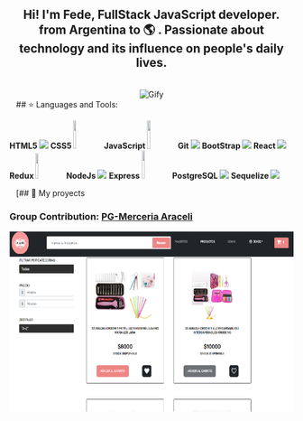 <h2 align="center">
  Hi! I'm Fede, FullStack JavaScript developer. from Argentina to 🌎 . Passionate about technology and its influence on people's daily lives.
</h2>
&nbsp;&nbsp;
<div align="center" >
  <img width="450px" height="380px" src="https://cdn.dribbble.com/users/2401141/screenshots/5487982/developers-gif-showcase.gif" alt="Gify"/>
</div>
&nbsp;&nbsp;
## ⭐ Languages and Tools:

<p>
  
  <b> HTML5 </b> <code><img width="10%" src="https://www.vectorlogo.zone/logos/w3_html5/w3_html5-ar21.svg"></code>
  <b> CSS5 </b> <code><img width="10%" height="50px" src="https://d1o8wn4a3b45va.cloudfront.net/wp-content/uploads/2017/09/03002044/CSS5-Partner-logo.png"></code>
  <b>JavaScript </b> <code><img width="10%" height="50px" src="https://github.com/WanCirone/wancirone/blob/main/logos/javascript-1.svg"></code>
  <b>Git </b><code><img width="10%" src="https://www.vectorlogo.zone/logos/git-scm/git-scm-ar21.svg"></code>
  <b>BootStrap </b><code><img width="10%" src="https://www.vectorlogo.zone/logos/getbootstrap/getbootstrap-ar21.svg"></code>
  <b>React </b><code><img width="10%" src="https://www.vectorlogo.zone/logos/reactjs/reactjs-ar21.svg"></code>
  <b>Redux </b><code><img width="10%" height="45" src="https://cdn.worldvectorlogo.com/logos/redux.svg"></code>
  <b>NodeJs </b><code><img width="10%" src="https://www.vectorlogo.zone/logos/nodejs/nodejs-ar21.svg"></code>
  <b>Express </b><code><img  width="10%" height="50px" src="https://github.com/WanCirone/wancirone/blob/main/logos/expressjs.svg"></code>
  <b>PostgreSQL </b><code><img width="10%" src="https://www.vectorlogo.zone/logos/postgresql/postgresql-ar21.svg"></code>
  <b>Sequelize </b><code><img width="10%" src="https://www.vectorlogo.zone/logos/sequelizejs/sequelizejs-ar21.svg"></code>
  <br />
</p>
&nbsp;&nbsp;
[## 📌 My proyects
<h3>Group Contribution: <a href="https://github.com/egoyret/PG_MerceriaOnline">PG-Merceria Araceli</a></h3>
<p align="center">
  <a><img  width= "550px" height="320px" " src="https://github.com/jexeq/jexeq/blob/main/PG-Merceria-Araceli.png"></a>
</p>
